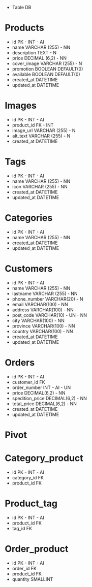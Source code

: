 * Table DB

# Products
- id PK - INT - AI
- name VARCHAR (255) - NN
- description TEXT - N
- price DECIMAL (6,2) - NN
- cover_image VARCHAR (255) - N
- promotion BOOLEAN DEFAULT(0)
- available BOOLEAN DEFAULT(0)
- created_at DATETIME
- updated_at DATETIME

# Images
- id PK - INT - AI
- product_id FK - INT
- image_url VARCHAR (255) - N
- alt_text VARCHAR (255) - N
- created_at DATETIME

# Tags
- id PK - INT - AI
- name VARCHAR (255) - NN
- icon VARCHAR (255) - NN
- created_at DATETIME
- updated_at DATETIME

# Categories
- id PK - INT - AI
- name VARCHAR (255) - NN
- created_at DATETIME
- updated_at DATETIME

<!-- # Reviews
- id PK - INT - AI
- title VARCHAR (255) - NN
- vote TINYINT (5) - UN - NN
- review TEXT - NN
- author VARCHAR(100)
- product_id FK
- created_at DATETIME
- updated_at DATETIME -->

# Customers
- id PK - INT - AI
- name VARCHAR (255) - NN
- lastname VARCHAR (255) - NN
- phone_number VARCHAR(20) - N
- email VARCHAR(100) - NN
- address VARCHAR(100) - NN
- post_code VARCHAR(10) - UN - NN
- city VARCHAR(100) - NN
- province VARCHAR(100) - NN
- country VARCHAR(100) - NN
- created_at DATETIME
- updated_at DATETIME

# Orders
- id PK - INT - AI
- customer_id FK
- order_number INT - AI - UN
- price DECIMAL(6,2) - NN
- spedition_price DECIMAL(6,2) - NN
- total_price DECIMAL(6,2) - NN
- created_at DATETIME
- updated_at DATETIME

<!-- # Wishlist 
- id PK - INT - AI
- customer_id FK
- created_at DATETIME -->
 

# Pivot

# Category_product
- id PK - INT - AI
- category_id FK
- product_id FK

# Product_tag
- id PK - INT - AI
- product_id FK
- tag_id FK

# Order_product
- id PK - INT - AI
- order_id FK
- product_id FK
- quantity SMALLINT 

<!-- # Product_wishlist
- id PK - INT - AI
- product_id FK
- wishlist_id FK
- created_at DATETIME -->